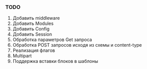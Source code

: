### TODO
1. Добавить middleware
2. Добавить Modules
3. Добавить Config
4. Добавить Session
5. Обработка параметров Get запроса
6. Обработка POST запросов исходя из схемы и content-type
7. Реализация флагов
8. Multipart
9. Поддержка вставки блоков в шаблоны